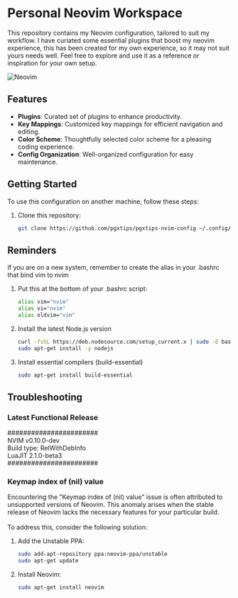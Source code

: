 # Personal Neovim Workspace

This repository contains my Neovim configuration, tailored to suit my workflow. I have curiated some essential plugins that boost my neovim experience, this has been created for my own experience, so it may not suit yours needs well. Feel free to explore and use it as a reference or inspiration for your own setup.

![Neovim](https://upload.wikimedia.org/wikipedia/commons/thumb/4/4f/Neovim-logo.svg/2560px-Neovim-logo.svg.png)

## Features

- **Plugins**: Curated set of plugins to enhance productivity.
- **Key Mappings**: Customized key mappings for efficient navigation and editing.
- **Color Scheme**: Thoughtfully selected color scheme for a pleasing coding experience.
- **Config Organization**: Well-organized configuration for easy maintenance.

## Getting Started

To use this configuration on another machine, follow these steps:

1. Clone this repository:
   ```sh
   git clone https://github.com/pgxtips/pgxtips-nvim-config ~/.config/nvim

## Reminders
If you are on a new system, remember to create the alias in your .bashrc that bind vim to nvim
<br/>

1. Put this at the bottom of your .bashrc script:
   ```sh
   alias vim="nvim"
   alias vi="nvim"
   alias oldvim="vim"
   
2. Install the latest Node.js version
   ```sh
   curl -fsSL https://deb.nodesource.com/setup_current.x | sudo -E bash -
   sudo apt-get install -y nodejs
   
3. Install essential compilers (build-essential)
   ```sh
   sudo apt-get install build-essential
   
## Troubleshooting

### Latest Functional Release
#######################\
 NVIM v0.10.0-dev\
 Build type: RelWithDebInfo\
 LuaJIT 2.1.0-beta3\
#######################

### Keymap index of (nil) value
Encountering the "Keymap index of (nil) value" issue is often attributed to unsupported versions of Neovim. This anomaly arises when the stable release of Neovim lacks the necessary features for your particular build.
<br/>
<br/>
To address this, consider the following solution:
<br/>
1. Add the Unstable PPA:
   ```sh
   sudo add-apt-repository ppa:neovim-ppa/unstable
   sudo apt-get update

2. Install Neovim:
   ```sh
   sudo apt-get install neovim
  
